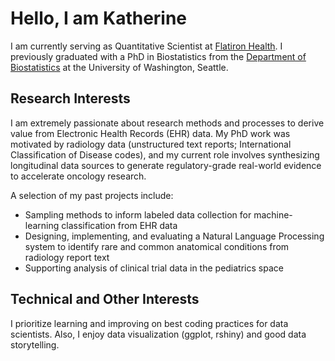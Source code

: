 # Hello, I am Katherine
I am currently serving as Quantitative Scientist at [Flatiron Health](https://flatiron.com/). I previously graduated with a PhD in Biostatistics from the [Department of Biostatistics](https://www.biostat.washington.edu/) at the University of Washington, Seattle.

## Research Interests

I am extremely passionate about research methods and processes to derive value from Electronic Health Records (EHR) data. My PhD work was motivated by radiology data (unstructured text reports; International Classification of Disease codes), and my current role involves synthesizing longitudinal data sources to generate regulatory-grade real-world evidence to accelerate oncology research.

A selection of my past projects include: 

- Sampling methods to inform labeled data collection for machine-learning classification from EHR data
- Designing, implementing, and evaluating a Natural Language Processing system to identify rare and common anatomical conditions from radiology report text
- Supporting analysis of clinical trial data in the pediatrics space

## Technical and Other Interests

I prioritize learning and improving on best coding practices for data scientists. Also, I enjoy data visualization (ggplot, rshiny) and good data storytelling.
